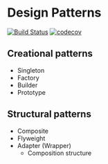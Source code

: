 # Design Patterns
[![Build Status](https://img.shields.io/travis/kliangh/design-patterns.svg)](https://travis-ci.org/kliangh/design-patterns) [![codecov](https://img.shields.io/codecov/c/github/kliangh/design-patterns.svg)](https://codecov.io/gh/kliangh/design-patterns)

## Creational patterns
* Singleton
* Factory
* Builder
* Prototype
## Structural patterns
* Composite
* Flyweight
* Adapter (Wrapper)
    - Composition structure